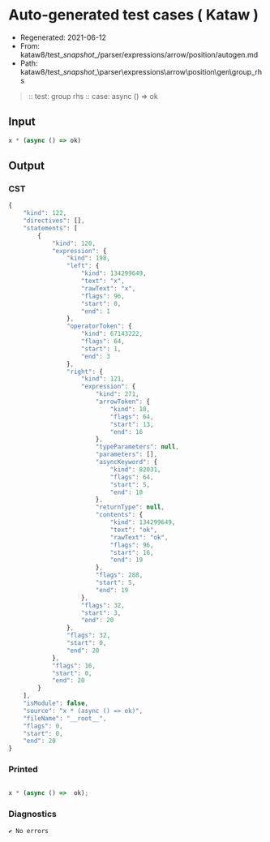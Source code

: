 # Auto-generated test cases ( Kataw )
- Regenerated: 2021-06-12
- From: kataw8/test\__snapshot__/parser/expressions/arrow/position/autogen.md
- Path: kataw8/test\__snapshot__\parser\expressions\arrow\position\gen\group_rhs
> :: test: group rhs
> :: case: async () => ok
## Input

`````js
x * (async () => ok)
`````
## Output

### CST

```javascript
{
    "kind": 122,
    "directives": [],
    "statements": [
        {
            "kind": 120,
            "expression": {
                "kind": 198,
                "left": {
                    "kind": 134299649,
                    "text": "x",
                    "rawText": "x",
                    "flags": 96,
                    "start": 0,
                    "end": 1
                },
                "operatorToken": {
                    "kind": 67143222,
                    "flags": 64,
                    "start": 1,
                    "end": 3
                },
                "right": {
                    "kind": 121,
                    "expression": {
                        "kind": 271,
                        "arrowToken": {
                            "kind": 10,
                            "flags": 64,
                            "start": 13,
                            "end": 16
                        },
                        "typeParameters": null,
                        "parameters": [],
                        "asyncKeyword": {
                            "kind": 82031,
                            "flags": 64,
                            "start": 5,
                            "end": 10
                        },
                        "returnType": null,
                        "contents": {
                            "kind": 134299649,
                            "text": "ok",
                            "rawText": "ok",
                            "flags": 96,
                            "start": 16,
                            "end": 19
                        },
                        "flags": 288,
                        "start": 5,
                        "end": 19
                    },
                    "flags": 32,
                    "start": 3,
                    "end": 20
                },
                "flags": 32,
                "start": 0,
                "end": 20
            },
            "flags": 16,
            "start": 0,
            "end": 20
        }
    ],
    "isModule": false,
    "source": "x * (async () => ok)",
    "fileName": "__root__",
    "flags": 0,
    "start": 0,
    "end": 20
}
```

### Printed

```javascript

x * (async () =>  ok);
```

### Diagnostics

```javascript
✔ No errors
```

